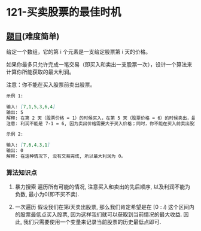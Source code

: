# 121-买卖股票的最佳时机

## [题目](https://leetcode-cn.com/problems/best-time-to-buy-and-sell-stock/)(难度简单)

给定一个数组，它的第 i 个元素是一支给定股票第 i 天的价格。

如果你最多只允许完成一笔交易（即买入和卖出一支股票一次），设计一个算法来计算你所能获取的最大利润。

注意：你不能在买入股票前卖出股票。

~~~markdown
示例 1:

输入: [7,1,5,3,6,4]
输出: 5
解释: 在第 2 天（股票价格 = 1）的时候买入，在第 5 天（股票价格 = 6）的时候卖出，最大利润 = 6-1 = 5 。
注意: 利润不能是 7-1 = 6, 因为卖出价格需要大于买入价格；同时，你不能在买入前卖出股票。

示例 2:

输入: [7,6,4,3,1]
输出: 0
解释: 在这种情况下, 没有交易完成, 所以最大利润为 0。
~~~

### 算法知识点
1. 暴力搜索
遍历所有可能的情况, 注意买入和卖出的先后顺序, 以及利润不能为负数, 最小为0(即不买不卖).

2. 一次遍历
假设我们在第i天卖出股票, 那么我们肯定希望是在 $[0:i)$ 这个区间内的股票最低点买入股票, 因为这样我们就可以获取到当前情况的最大收益. 因此, 我们只需要使用一个变量来记录当前股票的历史最低点即可. 